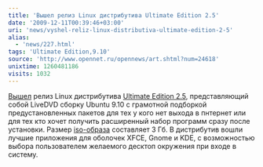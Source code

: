 ```yaml
---
title: 'Вышел релиз Linux дистрибутива Ultimate Edition 2.5'
date: '2009-12-11T00:39:46+03:00'
uri: 'news/vyshel-reliz-linux-distributiva-ultimate-edition-2-5'
alias: 
  - 'news/227.html'
tags: 'Ultimate Edition,9.10'
source: 'http://www.opennet.ru/opennews/art.shtml?num=24618'
unixtime: 1260481186
visits: 1032
---
```

[Вышел](http://ultimateedition.info/ultimate_edition/ultimate-edition-2-5/)  релиз Linux дистрибутива [Ultimate Edition 2.5](http://ultimateedition.info/), представляющий собой LiveDVD сборку Ubuntu 9.10 с грамотной подборкой предустановленных пакетов для тех у кого нет выхода в пнтернет или для тех кто хочет получить расширенный набор программ сразу после установки. Размер [iso-образа](http://downloads.sourceforge.net/ue-distro/ultimate-edition-2.5-x86.iso) составляет 3 Гб. В дистрибутив вошли лучшие приложения для оболочек XFCE, Gnome и KDE, с возможностью выбора пользователем желаемого десктоп окружения при входе в систему.
